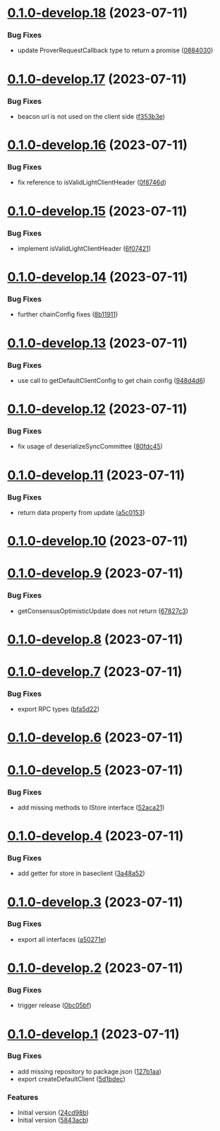# [0.1.0-develop.18](https://git.lumeweb.com/LumeWeb/libethsync/compare/v0.1.0-develop.17...v0.1.0-develop.18) (2023-07-11)


### Bug Fixes

* update ProverRequestCallback type to return a promise ([0884030](https://git.lumeweb.com/LumeWeb/libethsync/commit/08840308f8f0eb3560bbac4855222c8b4af46887))

# [0.1.0-develop.17](https://git.lumeweb.com/LumeWeb/libethsync/compare/v0.1.0-develop.16...v0.1.0-develop.17) (2023-07-11)


### Bug Fixes

* beacon url is not used on the client side ([f353b3e](https://git.lumeweb.com/LumeWeb/libethsync/commit/f353b3e102438fa5d0af434519e3cd1927b85d75))

# [0.1.0-develop.16](https://git.lumeweb.com/LumeWeb/libethsync/compare/v0.1.0-develop.15...v0.1.0-develop.16) (2023-07-11)


### Bug Fixes

* fix reference to isValidLightClientHeader ([0f8746d](https://git.lumeweb.com/LumeWeb/libethsync/commit/0f8746dac2442086cc4355a00c80c93178383141))

# [0.1.0-develop.15](https://git.lumeweb.com/LumeWeb/libethsync/compare/v0.1.0-develop.14...v0.1.0-develop.15) (2023-07-11)


### Bug Fixes

* implement isValidLightClientHeader ([6f07421](https://git.lumeweb.com/LumeWeb/libethsync/commit/6f07421fe80f008255cbe472204d8530e2bb3352))

# [0.1.0-develop.14](https://git.lumeweb.com/LumeWeb/libethsync/compare/v0.1.0-develop.13...v0.1.0-develop.14) (2023-07-11)


### Bug Fixes

* further chainConfig fixes ([8b11911](https://git.lumeweb.com/LumeWeb/libethsync/commit/8b1191165addc8bd981b57a62e3870e54bb6c0ea))

# [0.1.0-develop.13](https://git.lumeweb.com/LumeWeb/libethsync/compare/v0.1.0-develop.12...v0.1.0-develop.13) (2023-07-11)


### Bug Fixes

* use call to getDefaultClientConfig to get chain config ([948d4d6](https://git.lumeweb.com/LumeWeb/libethsync/commit/948d4d610939e4f19210c187eec9e03d89060cd4))

# [0.1.0-develop.12](https://git.lumeweb.com/LumeWeb/libethsync/compare/v0.1.0-develop.11...v0.1.0-develop.12) (2023-07-11)


### Bug Fixes

* fix usage of deserializeSyncCommittee ([80fdc45](https://git.lumeweb.com/LumeWeb/libethsync/commit/80fdc45ccd3993e96a57849bd3acae75cf46eb76))

# [0.1.0-develop.11](https://git.lumeweb.com/LumeWeb/libethsync/compare/v0.1.0-develop.10...v0.1.0-develop.11) (2023-07-11)


### Bug Fixes

* return data property from update ([a5c0153](https://git.lumeweb.com/LumeWeb/libethsync/commit/a5c01533fe81f12b0651c6e039bb9f29b7c0ec93))

# [0.1.0-develop.10](https://git.lumeweb.com/LumeWeb/libethsync/compare/v0.1.0-develop.9...v0.1.0-develop.10) (2023-07-11)

# [0.1.0-develop.9](https://git.lumeweb.com/LumeWeb/libethsync/compare/v0.1.0-develop.8...v0.1.0-develop.9) (2023-07-11)


### Bug Fixes

* getConsensusOptimisticUpdate does not return ([67827c3](https://git.lumeweb.com/LumeWeb/libethsync/commit/67827c3776171caf0699e5449307c3731fc81b9a))

# [0.1.0-develop.8](https://git.lumeweb.com/LumeWeb/libethsync/compare/v0.1.0-develop.7...v0.1.0-develop.8) (2023-07-11)

# [0.1.0-develop.7](https://git.lumeweb.com/LumeWeb/libethsync/compare/v0.1.0-develop.6...v0.1.0-develop.7) (2023-07-11)


### Bug Fixes

* export RPC types ([bfa5d22](https://git.lumeweb.com/LumeWeb/libethsync/commit/bfa5d227a056a11b3aed61087d5c3c5b1006e43d))

# [0.1.0-develop.6](https://git.lumeweb.com/LumeWeb/libethsync/compare/v0.1.0-develop.5...v0.1.0-develop.6) (2023-07-11)

# [0.1.0-develop.5](https://git.lumeweb.com/LumeWeb/libethsync/compare/v0.1.0-develop.4...v0.1.0-develop.5) (2023-07-11)


### Bug Fixes

* add missing methods to IStore interface ([52aca21](https://git.lumeweb.com/LumeWeb/libethsync/commit/52aca21b781160055b57ec983edd1ed8e9c0e3e4))

# [0.1.0-develop.4](https://git.lumeweb.com/LumeWeb/libethsync/compare/v0.1.0-develop.3...v0.1.0-develop.4) (2023-07-11)


### Bug Fixes

* add getter for store in baseclient ([3a48a52](https://git.lumeweb.com/LumeWeb/libethsync/commit/3a48a52a5397b6ae02406a05e90a623fc920b875))

# [0.1.0-develop.3](https://git.lumeweb.com/LumeWeb/libethsync/compare/v0.1.0-develop.2...v0.1.0-develop.3) (2023-07-11)


### Bug Fixes

* export all interfaces ([a50271e](https://git.lumeweb.com/LumeWeb/libethsync/commit/a50271ec5bb2f8f702b70fc450f64fba7a5ab0e8))

# [0.1.0-develop.2](https://git.lumeweb.com/LumeWeb/libethsync/compare/v0.1.0-develop.1...v0.1.0-develop.2) (2023-07-11)


### Bug Fixes

* trigger release ([0bc05bf](https://git.lumeweb.com/LumeWeb/libethsync/commit/0bc05bf6ca4d03b29f293cf90834683b545ef499))

# [0.1.0-develop.1](https://git.lumeweb.com/LumeWeb/libethsync/compare/v0.0.1...v0.1.0-develop.1) (2023-07-11)


### Bug Fixes

* add missing repository to package.json ([127b1aa](https://git.lumeweb.com/LumeWeb/libethsync/commit/127b1aa0d7f312ebfbc9ab1c88b595ecdc6b8e7a))
* export createDefaultClient ([5d1bdec](https://git.lumeweb.com/LumeWeb/libethsync/commit/5d1bdec620a0e077849606860634e935cdc2bd19))


### Features

* Initial version ([24cd98b](https://git.lumeweb.com/LumeWeb/libethsync/commit/24cd98bb3ccb888400fe9e205fc45606c934f879))
* Initial version ([5843acb](https://git.lumeweb.com/LumeWeb/libethsync/commit/5843acb79bacca113cf08c9fd64a3edb6f97dc5c))
